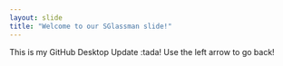 ```yaml
---
layout: slide
title: "Welcome to our SGlassman slide!"
---
```

This is my GitHub Desktop Update :tada!
Use the left arrow to go back!
